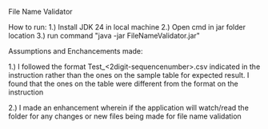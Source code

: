 File Name Validator

How to run:
1.) Install JDK 24 in local machine
2.) Open cmd in jar folder location
3.) run command "java -jar FileNameValidator.jar"


Assumptions and Enchancements made:

1.) I followed the format Test_<portfoliocode>_<ddmmyyyy>_<2digit-sequencenumber>.csv indicated in the instruction
rather than the ones on the sample table for expected result. I found that the ones on the table were different from
the format on the instruction

2.) I made an enhancement wherein if the application will watch/read the folder for any changes or new files being made for
file name validation
